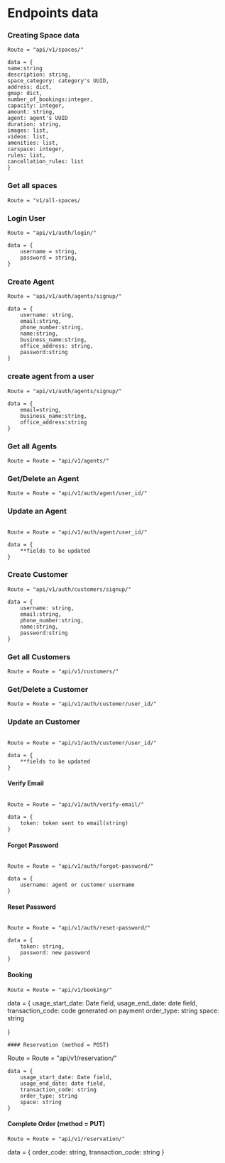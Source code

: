 # Endpoints data

### Creating Space data
```
Route = "api/v1/spaces/"

data = {
name:string
description: string,
space_category: category's UUID,
address: dict,
gmap: dict,
number_of_bookings:integer,
capacity: integer,
amount: string,
agent: agent's UUID
duration: string,
images: list,
videos: list,
amenities: list,
carspace: integer,
rules: list,
cancellation_rules: list
}
```
### Get all spaces
```
Route = "v1/all-spaces/
```

### Login User

```
Route = "api/v1/auth/login/"

data = {
    username = string,
    password = string,
}
```

### Create Agent

```
Route = "api/v1/auth/agents/signup/"

data = {
    username: string,
    email:string,
    phone_number:string,
    name:string,
    business_name:string,
    office_address: string,
    password:string
}
```

### create agent from a user

```
Route = "api/v1/auth/agents/signup/"

data = {
    email=string,
    business_name:string,
    office_address:string
}
```

### Get all Agents
```
Route = Route = "api/v1/agents/"
```

### Get/Delete an Agent
```
Route = Route = "api/v1/auth/agent/user_id/"
```

### Update an Agent
```

Route = Route = "api/v1/auth/agent/user_id/"

data = {
    **fields to be updated
}
```

### Create Customer

```
Route = "api/v1/auth/customers/signup/"

data = {
    username: string,
    email:string,
    phone_number:string,
    name:string,
    password:string
}
```

### Get all Customers
```
Route = Route = "api/v1/customers/"
```

### Get/Delete a Customer
```
Route = Route = "api/v1/auth/customer/user_id/"
```

### Update an Customer
```

Route = Route = "api/v1/auth/customer/user_id/"

data = {
    **fields to be updated
}
```
#### Verify Email
````

Route = Route = "api/v1/auth/verify-email/"

data = {
    token: token sent to email(string)
}
````
#### Forgot Password
````

Route = Route = "api/v1/auth/forgot-password/"

data = {
    username: agent or customer username
}
````
#### Reset Password
````

Route = Route = "api/v1/auth/reset-password/"

data = {
    token: string,
    password: new password
}
````
#### Booking
````
Route = Route = "api/v1/booking/"
````
data = {
    usage_start_date: Date field,
    usage_end_date: date field,
    transaction_code: code generated on payment
    order_type: string
    space: string

}

````
#### Reservation (method = POST)
````
Route = Route = "api/v1/reservation/"
````
data = {
    usage_start_date: Date field,
    usage_end_date: date field,
    transaction_code: string
    order_type: string
    space: string
}

````
#### Complete Order (method = PUT)
````
Route = Route = "api/v1/reservation/"
````
data = {
    order_code: string,
    transaction_code: string
}